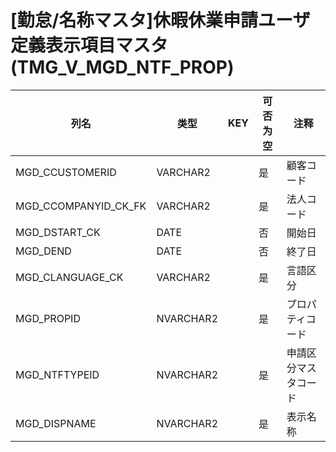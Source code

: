 # [勤怠/名称マスタ]休暇休業申請ユーザ定義表示項目マスタ(TMG_V_MGD_NTF_PROP)
| 列名   | 类型   | KEY  | 可否为空 | 注释   |
| ---- | ---- | ---- | ---- | ---- |
|MGD_CCUSTOMERID|VARCHAR2||是|顧客コード|
|MGD_CCOMPANYID_CK_FK|VARCHAR2||是|法人コード|
|MGD_DSTART_CK|DATE||否|開始日|
|MGD_DEND|DATE||否|終了日|
|MGD_CLANGUAGE_CK|VARCHAR2||是|言語区分|
|MGD_PROPID|NVARCHAR2||是|プロパティコード|
|MGD_NTFTYPEID|NVARCHAR2||是|申請区分マスタコード|
|MGD_DISPNAME|NVARCHAR2||是|表示名称|
